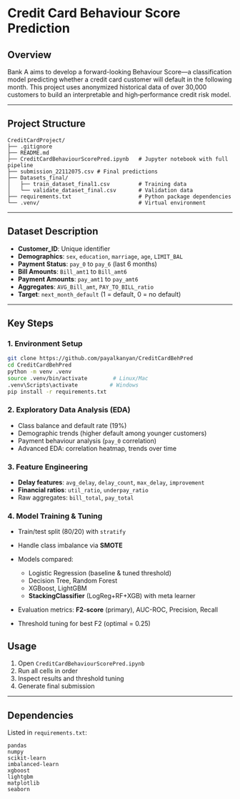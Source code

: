 # Credit Card Behaviour Score Prediction

## Overview

Bank A aims to develop a forward-looking Behaviour Score—a classification model predicting whether a credit card customer will default in the following month. This project uses anonymized historical data of over 30,000 customers to build an interpretable and high‑performance credit risk model.

---

## Project Structure

```
CreditCardProject/
├── .gitignore
├── README.md
├── CreditCardBehaviourScorePred.ipynb   # Jupyter notebook with full pipeline
├── submission_22112075.csv # Final predictions
├── Datasets_final/
│   ├── train_dataset_final1.csv         # Training data 
│   └── validate_dataset_final.csv       # Validation data 
├── requirements.txt                     # Python package dependencies
└── .venv/                               # Virtual environment
```

---

## Dataset Description

* **Customer\_ID**: Unique identifier
* **Demographics**: `sex`, `education`, `marriage`, `age`, `LIMIT_BAL`
* **Payment Status**: `pay_0` to `pay_6` (last 6 months)
* **Bill Amounts**: `Bill_amt1` to `Bill_amt6`
* **Payment Amounts**: `pay_amt1` to `pay_amt6`
* **Aggregates**: `AVG_Bill_amt`, `PAY_TO_BILL_ratio`
* **Target**: `next_month_default` (1 = default, 0 = no default)

---

## Key Steps

### 1. Environment Setup

```bash
git clone https://github.com/payalkanyan/CreditCardBehPred
cd CreditCardBehPred
python -m venv .venv
source .venv/bin/activate        # Linux/Mac
.venv\Scripts\activate          # Windows
pip install -r requirements.txt
```

### 2. Exploratory Data Analysis (EDA)

* Class balance and default rate (19%)
* Demographic trends (higher default among younger customers)
* Payment behaviour analysis (`pay_0` correlation)
* Advanced EDA: correlation heatmap, trends over time

### 3. Feature Engineering

* **Delay features**: `avg_delay`, `delay_count`, `max_delay`, `improvement`
* **Financial ratios**: `util_ratio`, `underpay_ratio`
* Raw aggregates: `bill_total`, `pay_total`

### 4. Model Training & Tuning

* Train/test split (80/20) with `stratify`
* Handle class imbalance via **SMOTE**
* Models compared:

  * Logistic Regression (baseline & tuned threshold)
  * Decision Tree, Random Forest
  * XGBoost, LightGBM
  * **StackingClassifier** (LogReg+RF+XGB) with meta learner
* Evaluation metrics: **F2-score** (primary), AUC-ROC, Precision, Recall
* Threshold tuning for best F2 (optimal = 0.25)


## Usage

1. Open `CreditCardBehaviourScorePred.ipynb`
2. Run all cells in order
3. Inspect results and threshold tuning
4. Generate final submission

---

## Dependencies

Listed in `requirements.txt`:

```
pandas
numpy
scikit-learn
imbalanced-learn
xgboost
lightgbm
matplotlib
seaborn
```

